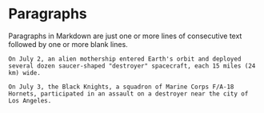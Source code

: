 # Paragraphs
Paragraphs in Markdown are just one or more lines of consecutive text followed by one or more blank lines.


    On July 2, an alien mothership entered Earth's orbit and deployed several dozen saucer-shaped "destroyer" spacecraft, each 15 miles (24 km) wide.

    On July 3, the Black Knights, a squadron of Marine Corps F/A-18 Hornets, participated in an assault on a destroyer near the city of Los Angeles.

